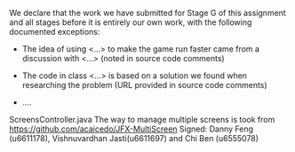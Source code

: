 We declare that the work we have submitted for Stage G of this assignment and all stages before it is entirely our own work, with the following documented exceptions:

* The idea of using <...> to make the game run faster came from a discussion with <...> (noted in source code comments)

* The code in class <...> is based on a solution we found when researching the problem (URL provided in source code comments)

* ....

ScreensController.java
The way to manage multiple screens is took from https://github.com/acaicedo/JFX-MultiScreen
Signed: Danny Feng (u6611178), Vishnuvardhan Jasti(u6611697) and Chi Ben (u6555078)
